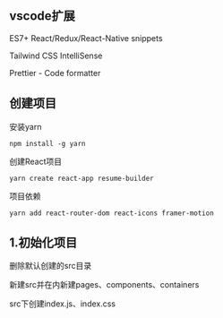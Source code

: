## vscode扩展

ES7+ React/Redux/React-Native snippets

Tailwind CSS IntelliSense

Prettier - Code formatter

## 创建项目

安装yarn

```
npm install -g yarn
```

创建React项目

```
yarn create react-app resume-builder
```

项目依赖

```
yarn add react-router-dom react-icons framer-motion
```

## 1.初始化项目

删除默认创建的src目录

新建src并在内新建pages、components、containers

src下创建index.js、index.css

